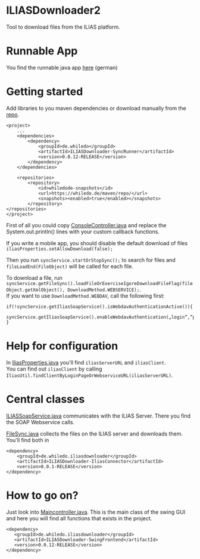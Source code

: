 # ILIASDownloader2
Tool to download files from the ILIAS platform.

# Runnable App  
You find the runnable java app [here](http://whiledo.de/index.php?p=iliasdownloader2) (german)

# Getting started

Add libraries to you maven dependencies or download manually from the [repo](https://whiledo.de/maven/repo/de/whiledo/iliasdownloader/).  
```
<project>
	...
	<dependencies>
		<dependency>
			<groupId>de.whiledo</groupId>
			<artifactId>ILIASDownloader-SyncRunner</artifactId>
			<version>0.0.12-RELEASE</version>
		</dependency>
	</dependencies>
	
	<repositories>
		<repository>
			<id>whiledode-snapshots</id>
			<url>https://whiledo.de/maven/repo/</url>
			<snapshots><enabled>true</enabled></snapshots>
		</repository>
</repositories>
</project>
```

First of all you could copy [ConsoleController.java](https://github.com/kekru/ILIASDownloader2/blob/ff8dc846110db888d8fd6e90ca2e7bb6925a39f1/ILIASDownloader-SyncRunner/src/main/java/de/whiledo/iliasdownloader2/syncrunner/service/ConsoleController.java) and replace the System.out.println() lines with your custom callback functions.

If you write a mobile app, you should disable the default download of files  
`iliasProperties.setAllowDownload(false);`  

Then you run `syncService.startOrStopSync();` to search for files and `fileLoadEnd(FileObject)` will be called for each file.  

To download a file, run `syncService.getFileSync().loadFileOrExerciseIgoreDownloadFileFlag(fileObject.getXmlObject(), DownloadMethod.WEBSERVICE);`.  
If you want to use `DownloadMethod.WEBDAV`, call the following first:
``` 
if(!syncService.getIliasSoapService().isWebdavAuthenticationActive()){
	syncService.getIliasSoapService().enableWebdavAuthentication(„login“,“pw“);
}
``` 

# Help for configuration  
In [IliasProperties.java](https://github.com/kekru/ILIASDownloader2/blob/ff8dc846110db888d8fd6e90ca2e7bb6925a39f1/ILIASDownloader-SyncRunner/src/main/java/de/whiledo/iliasdownloader2/syncrunner/service/IliasProperties.java) you'll find `iliasServerURL` and `iliasClient`.  
You can find out `iliasClient` by calling `IliasUtil.findClientByLoginPageOrWebserviceURL(iliasServerURL)`.  

# Central classes  
[ILIASSoapService.java](https://github.com/kekru/ILIASDownloader2/blob/ff8dc846110db888d8fd6e90ca2e7bb6925a39f1/ILIASDownloader-IliasConnector/src/main/java/de/whiledo/iliasdownloader2/service/ILIASSoapService.java) communicates with the ILIAS Server. There you find the SOAP Webservice calls.  

[FileSync.java](https://github.com/kekru/ILIASDownloader2/blob/ff8dc846110db888d8fd6e90ca2e7bb6925a39f1/ILIASDownloader-IliasConnector/src/main/java/de/whiledo/iliasdownloader2/service/FileSync.java) collects the files on the ILIAS server and downloads them. You'll find both in
```
<dependency>
	<groupId>de.whiledo.iliasdownloader</groupId>
	<artifactId>ILIASDownloader-IliasConnector</artifactId>
	<version>0.0.1-RELEASE</version>
</dependency>
```  

# How to go on?  
Just look into [Maincontroller.java](https://github.com/kekru/ILIASDownloader2/blob/343d5cebbfd835c7fc2cd1c4efe1d14fca3f0fa4/ILIASDownloader-SwingFrontend/src/main/java/de/whiledo/iliasdownloader2/swing/service/MainController.java). This is the main class of the swing GUI and here you will find all functions that exists in the project.
 ```
<dependency>
	<groupId>de.whiledo.iliasdownloader</groupId>
	<artifactId>ILIASDownloader-SwingFrontend</artifactId>
	<version>0.0.12-RELEASE</version>
</dependency>
```  
